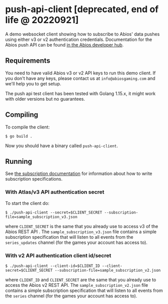 # push-api-client [deprecated, end of life @ 20220921]
A demo websocket client showing how to subscribe to Abios' data pushes using either v3 or v2 authentication credentials. Documentation for the Abios push API can be found [in the Abios developer hub](https://abiosgaming.com/docs/en/push-api/introduction/overview).

## Requirements
You need to have valid Abios v3 or v2 API keys to run this demo client. If you don't have any keys, please contact us at `info@abiosgaming.com` and we'll help you to get setup.
 
The push api test client has been tested with Golang 1.15.x, it might work with older versions but no guarantees.

## Compiling
To compile the client:

`$ go build .`

Now you should have a binary called `push-api-client`.


## Running

See [the subscription documentation](https://abiosgaming.com/docs/en/push-api/introduction/overview#message-envelope) for information about how to write subscription specifications.

### With Atlas/v3 API authentication secret 

To start the client do:

 `$ ./push-api-client --secret=$CLIENT_SECRET --subscription-file=sample_subscription_v3.json`

where `CLIENT_SECRET` is the same that you already use to access v3 of the Abios REST API . The `sample_subscription_v3.json` file contains a simple subscription specification that will listen to all events from the `series_updates` channel (for the games your account has access to).

### With v2 API authentication client id/secret 

 `$ ./push-api-client --client-id=$CLIENT_ID --client-secret=$CLIENT_SECRET --subscription-file=sample_subscription_v2.json`

 where `CLIENT_ID` and `CLIENT_SECRET` are the same that you already use to access the Abios v2 REST API. The `sample_subscription_v2.json` file contains a simple subscription specification that will listen to all events from the `series` channel (for the games your account has access to).
